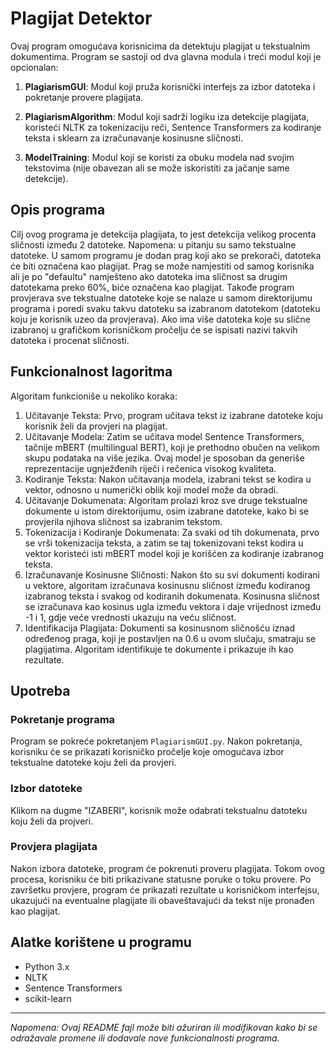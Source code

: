 # Plagijat Detektor

Ovaj program omogućava korisnicima da detektuju plagijat u tekstualnim dokumentima. Program se sastoji od dva glavna modula i treći modul koji je opcionalan:

1. **PlagiarismGUI**: Modul koji pruža korisnički interfejs za izbor datoteka i pokretanje provere plagijata.
   
2. **PlagiarismAlgorithm**: Modul koji sadrži logiku iza detekcije plagijata, koristeći NLTK za tokenizaciju reči, Sentence Transformers za kodiranje teksta i sklearn za izračunavanje kosinusne sličnosti.

3. **ModelTraining**: Modul koji se koristi za obuku modela nad svojim tekstovima (nije obavezan ali se može iskoristiti za jačanje same detekcije).

## Opis programa

Cilj ovog programa je detekcija plagijata, to jest detekcija velikog procenta sličnosti između 2 datoteke. Napomena: u pitanju su samo tekstualne datoteke. U samom programu je dodan prag koji ako se prekorači, datoteka će biti označena kao plagijat. Prag se može namjestiti od samog korisnika ali je po "defaultu" namješteno ako datoteka ima sličnost sa drugim datotekama preko 60%, biće označena kao plagijat. Takođe program provjerava sve tekstualne datoteke koje se nalaze u samom direktorijumu programa i poredi svaku takvu datoteku sa izabranom datotekom (datoteku koju je korisnik uzeo da provjerava). Ako ima više datoteka koje su slične izabranoj u grafičkom korisničkom pročelju će se ispisati nazivi takvih datoteka i procenat sličnosti. 

## Funkcionalnost lagoritma

Algoritam funkcioniše u nekoliko koraka:
1. Učitavanje Teksta: Prvo, program učitava tekst iz izabrane datoteke koju korisnik želi da provjeri na plagijat.
3. Učitavanje Modela: Zatim se učitava model Sentence Transformers, tačnije mBERT (multilingual BERT), koji je prethodno obučen na velikom skupu podataka na više jezika. Ovaj model je sposoban da generiše reprezentacije ugnježđenih riječi i rečenica visokog kvaliteta.
4. Kodiranje Teksta: Nakon učitavanja modela, izabrani tekst se kodira u vektor, odnosno u numerički oblik koji model može da obradi.
5. Učitavanje Dokumenata: Algoritam prolazi kroz sve druge tekstualne dokumente u istom direktorijumu, osim izabrane datoteke, kako bi se provjerila njihova sličnost sa izabranim tekstom.
6. Tokenizacija i Kodiranje Dokumenata: Za svaki od tih dokumenata, prvo se vrši tokenizacija teksta, a zatim se taj tokenizovani tekst kodira u vektor koristeći isti mBERT model koji je korišćen za kodiranje izabranog teksta.
7. Izračunavanje Kosinusne Sličnosti: Nakon što su svi dokumenti kodirani u vektore, algoritam izračunava kosinusnu sličnost između kodiranog izabranog teksta i svakog od kodiranih dokumenata. Kosinusna sličnost se izračunava kao kosinus ugla između vektora i daje vrijednost između -1 i 1, gdje veće vrednosti ukazuju na veću sličnost.
8. Identifikacija Plagijata: Dokumenti sa kosinusnom sličnošću iznad određenog praga, koji je postavljen na 0.6 u ovom slučaju, smatraju se plagijatima. Algoritam identifikuje te dokumente i prikazuje ih kao rezultate.

## Upotreba

### Pokretanje programa

Program se pokreće pokretanjem `PlagiarismGUI.py`. Nakon pokretanja, korisniku će se prikazati korisničko pročelje koje omogućava izbor tekstualne datoteke koju želi da provjeri.

### Izbor datoteke

Klikom na dugme "IZABERI", korisnik može odabrati tekstualnu datoteku koju želi da projveri.

### Provjera plagijata

Nakon izbora datoteke, program će pokrenuti proveru plagijata. Tokom ovog procesa, korisniku će biti prikazivane statusne poruke o toku provere. Po završetku provjere, program će prikazati rezultate u korisničkom interfejsu, ukazujući na eventualne plagijate ili obaveštavajući da tekst nije pronađen kao plagijat.

## Alatke korištene u programu

- Python 3.x
- NLTK
- Sentence Transformers
- scikit-learn


---
*Napomena: Ovaj README fajl može biti ažuriran ili modifikovan kako bi se odražavale promene ili dodavale nove funkcionalnosti programa.*
